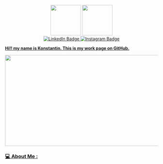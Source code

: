 <div id="header" align="center">
  <img src="https://cdn-icons-png.flaticon.com/512/5968/5968350.png" width="100"/>
  <img src="https://img.icons8.com/color/512/c-plus-plus-logo.png" width="100"/>
</div>





<div id="badges" align="center">
 <a href="https://www.linkedin.com/in/konstantin-mazurow-626453137/">
  <img src="https://img.shields.io/badge/LinkedIn-blue?style=for-the-badge&logo=linkedin&logoColor=white" alt="LinkedIn Badge"/>
 <a href="https://www.instagram.com/mazurowkonstantin/">
   <img src="https://img.shields.io/badge/Instagram-E4405F?style=for-the-badge&logo=instagram&logoColor=white" alt="Instagram Badge"/>
</div id="count" align="center"> 
   <img src="https://komarev.com/ghpvc/?username=KonstantinMazurow&style=flat-square&color=blue" alt=""/>
</div> 

**Hi!! my name is Konstantin. This is my work page on GitHub.**
<div align="center">
  <img src="https://media.giphy.com/media/dWesBcTLavkZuG35MI/giphy.gif" width="600" height="300"/>
</div>

### 💻 About Me :

<!--
